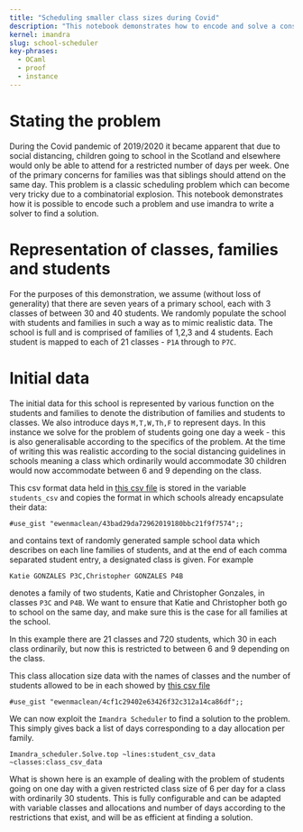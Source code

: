 ```yaml
---
title: "Scheduling smaller class sizes during Covid"
description: "This notebook demonstrates how to encode and solve a constraint problem of making sure all children from the same family go to school on the same day, when days at school are restricted due to Covid."
kernel: imandra
slug: school-scheduler
key-phrases:
  - OCaml
  - proof
  - instance
---
```


# Stating the problem

During the Covid pandemic of 2019/2020 it became apparent that due to social distancing, children going to school in the Scotland and elsewhere would only be able to attend for a restricted number of days per week. One of the primary concerns for families was that siblings should attend on the same day. This problem is a classic scheduling problem which can become very tricky due to a combinatorial explosion. This notebook demonstrates how it is possible to encode such a problem and use imandra to write a solver to find a solution.

# Representation of classes, families and students

For the purposes of this demonstration, we assume (without loss of generality) that there are seven years of a primary school, each with 3 classes of between 30 and 40 students. We randomly populate the school with students and families in such a way as to mimic realistic data. The school is full and is comprised of families of 1,2,3 and 4 students. Each student is mapped to each of 21 classes - `P1A` through to `P7C`.

# Initial data
The initial data for this school is represented by various function on the students and families to denote the distribution of families and students to classes. We also introduce days `M,T,W,Th,F` to represent days. In this instance we solve for the problem of students going one day a week - this is also generalisable according to the specifics of the problem. At the time of writing this was realistic according to the social distancing guidelines in schools meaning a class which ordinarily would accommodate 30 children would now accommodate between 6 and 9 depending on the class.

This csv format data held in [this csv file](https://gist.github.com/ewenmaclean/3040c39c424d7d2f1e43c82f9fff2f06) is stored in the variable `students_csv` and copies the format in which schools already encapsulate their data:

```{.imandra .input}
#use_gist "ewenmaclean/43bad29da72962019180bbc21f9f7574";;
```

and contains text of randomly generated sample school data which describes on each line families of students, and at the end of each comma separated student entry, a designated class is given. For example

```
Katie GONZALES P3C,Christopher GONZALES P4B
```

denotes a family of two students, Katie and Christopher Gonzales, in classes `P3C` and `P4B`. We want to ensure that Katie and Christopher both go to school on the same day, and make sure this is the case for all families at the school. 

In this example there are 21 classes and 720 students, which 30 in each class ordinarily, but now this is restricted to between 6 and 9 depending on the class.

This class allocation size data with the names of classes and the number of students allowed to be in each showed by [this csv file](https://gist.github.com/ewenmaclean/4cf1c29402e63426f32c312a14ca86df)
```{.imandra .input}
#use_gist "ewenmaclean/4cf1c29402e63426f32c312a14ca86df";;
```

We can now exploit the `Imandra Scheduler` to find a solution to the problem. This simply gives back a list of days corresponding to a day allocation per family.

```{.imandra .input}
Imandra_scheduler.Solve.top ~lines:student_csv_data ~classes:class_csv_data
```

What is shown here is an example of dealing with the problem of students going on one day with a given restricted class size of 6 per day for a class with ordinarily 30 students. This is fully configurable and can be adapted with variable classes and allocations and number of days according to the restrictions that exist, and will be as efficient at finding a solution.
